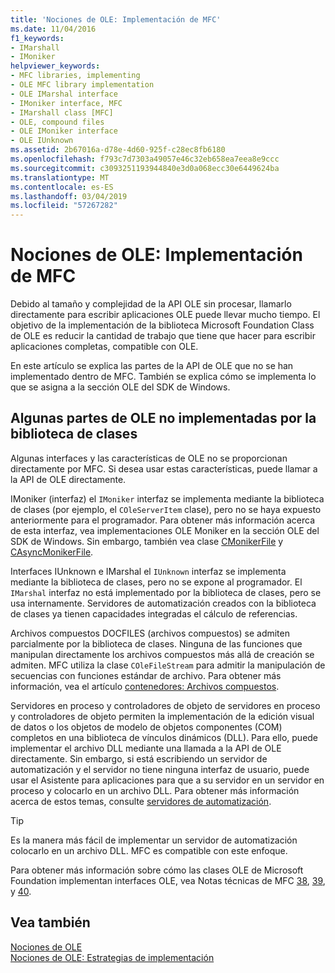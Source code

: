 ```yaml
---
title: 'Nociones de OLE: Implementación de MFC'
ms.date: 11/04/2016
f1_keywords:
- IMarshall
- IMoniker
helpviewer_keywords:
- MFC libraries, implementing
- OLE MFC library implementation
- OLE IMarshal interface
- IMoniker interface, MFC
- IMarshall class [MFC]
- OLE, compound files
- OLE IMoniker interface
- OLE IUnknown
ms.assetid: 2b67016a-d78e-4d60-925f-c28ec8fb6180
ms.openlocfilehash: f793c7d7303a49057e46c32eb658ea7eea8e9ccc
ms.sourcegitcommit: c3093251193944840e3d0a068ecc30e6449624ba
ms.translationtype: MT
ms.contentlocale: es-ES
ms.lasthandoff: 03/04/2019
ms.locfileid: "57267282"
---
```

# <a name="ole-background-mfc-implementation"></a>Nociones de OLE: Implementación de MFC

Debido al tamaño y complejidad de la API OLE sin procesar, llamarlo directamente para escribir aplicaciones OLE puede llevar mucho tiempo. El objetivo de la implementación de la biblioteca Microsoft Foundation Class de OLE es reducir la cantidad de trabajo que tiene que hacer para escribir aplicaciones completas, compatible con OLE.

En este artículo se explica las partes de la API de OLE que no se han implementado dentro de MFC. También se explica cómo se implementa lo que se asigna a la sección OLE del SDK de Windows.

##  <a name="_core_portions_of_ole_not_implemented_by_the_class_library"></a> Algunas partes de OLE no implementadas por la biblioteca de clases

Algunas interfaces y las características de OLE no se proporcionan directamente por MFC. Si desea usar estas características, puede llamar a la API de OLE directamente.

IMoniker (interfaz) el `IMoniker` interfaz se implementa mediante la biblioteca de clases (por ejemplo, el `COleServerItem` clase), pero no se haya expuesto anteriormente para el programador. Para obtener más información acerca de esta interfaz, vea implementaciones OLE Moniker en la sección OLE del SDK de Windows. Sin embargo, también vea clase [CMonikerFile](../mfc/reference/cmonikerfile-class.md) y [CAsyncMonikerFile](../mfc/reference/casyncmonikerfile-class.md).

Interfaces IUnknown e IMarshal el `IUnknown` interfaz se implementa mediante la biblioteca de clases, pero no se expone al programador. El `IMarshal` interfaz no está implementado por la biblioteca de clases, pero se usa internamente. Servidores de automatización creados con la biblioteca de clases ya tienen capacidades integradas el cálculo de referencias.

Archivos compuestos DOCFILES (archivos compuestos) se admiten parcialmente por la biblioteca de clases. Ninguna de las funciones que manipulan directamente los archivos compuestos más allá de creación se admiten. MFC utiliza la clase `COleFileStream` para admitir la manipulación de secuencias con funciones estándar de archivo. Para obtener más información, vea el artículo [contenedores: Archivos compuestos](../mfc/containers-compound-files.md).

Servidores en proceso y controladores de objeto de servidores en proceso y controladores de objeto permiten la implementación de la edición visual de datos o los objetos de modelo de objetos componentes (COM) completos en una biblioteca de vínculos dinámicos (DLL). Para ello, puede implementar el archivo DLL mediante una llamada a la API de OLE directamente. Sin embargo, si está escribiendo un servidor de automatización y el servidor no tiene ninguna interfaz de usuario, puede usar el Asistente para aplicaciones para que a su servidor en un servidor en proceso y colocarlo en un archivo DLL. Para obtener más información acerca de estos temas, consulte [servidores de automatización](../mfc/automation-servers.md).

> [!TIP]
>  Es la manera más fácil de implementar un servidor de automatización colocarlo en un archivo DLL. MFC es compatible con este enfoque.

Para obtener más información sobre cómo las clases OLE de Microsoft Foundation implementan interfaces OLE, vea Notas técnicas de MFC [38](../mfc/tn038-mfc-ole-iunknown-implementation.md), [39](../mfc/tn039-mfc-ole-automation-implementation.md), y [40](../mfc/tn040-mfc-ole-in-place-resizing-and-zooming.md).

## <a name="see-also"></a>Vea también

[Nociones de OLE](../mfc/ole-background.md)<br/>
[Nociones de OLE: Estrategias de implementación](../mfc/ole-background-implementation-strategies.md)
